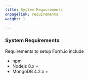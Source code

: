 ```yaml
---
title: System Requirements
onpagelink: requirements
weight: 1

---
```


### System Requirements

Requirements to setup Form.io include

- npm
- Nodejs 8.x +
- MongoDB 4.2.x +
 
